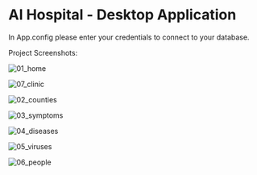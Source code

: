 # AI Hospital - Desktop Application

In App.config please enter your credentials to connect to your database.

Project Screenshots: 

![01_home](https://user-images.githubusercontent.com/46372998/177851696-0133dc20-11d9-4b8b-bc1c-e123b52a0401.PNG)

![07_clinic](https://user-images.githubusercontent.com/46372998/177851709-c82f8d14-d491-4453-aeec-15096d3346b2.PNG)

![02_counties](https://user-images.githubusercontent.com/46372998/177851702-7ad9d81b-ff8a-451e-906b-2286b35ffcf3.PNG)

![03_symptoms](https://user-images.githubusercontent.com/46372998/177851703-592e8f06-f750-4bde-bd28-67cc70fd126d.PNG)

![04_diseases](https://user-images.githubusercontent.com/46372998/177851704-d70f9bbe-7be3-465d-862e-ad25589f0310.PNG)

![05_viruses](https://user-images.githubusercontent.com/46372998/177851706-e4a1f5a4-c137-49ed-bb74-84d4e0b9f8e9.PNG)

![06_people](https://user-images.githubusercontent.com/46372998/177851707-2bcbb00d-7280-4e78-9316-07e21dbe054a.PNG)
